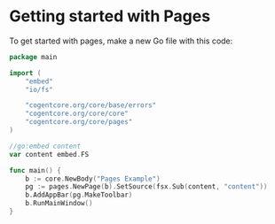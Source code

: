# Getting started with Pages

To get started with pages, make a new Go file with this code:

```go
package main

import (
	"embed"
	"io/fs"

	"cogentcore.org/core/base/errors"
	"cogentcore.org/core/core"
	"cogentcore.org/core/pages"
)

//go:embed content
var content embed.FS

func main() {
	b := core.NewBody("Pages Example")
	pg := pages.NewPage(b).SetSource(fsx.Sub(content, "content"))
	b.AddAppBar(pg.MakeToolbar)
	b.RunMainWindow()
}
```

